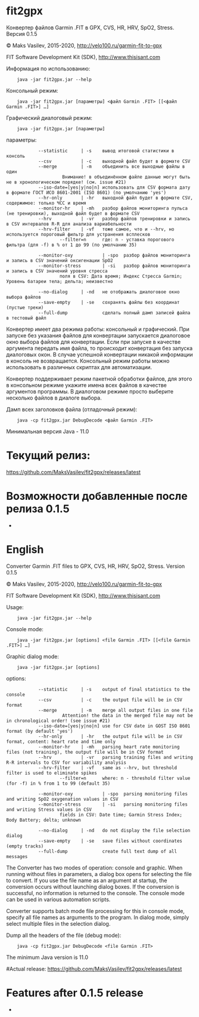 # fit2gpx

Конвертер файлов Garmin .FIT в GPX, CVS, HR, HRV, SpO2, Stress. Версия 0.1.5

© Maks Vasilev, 2015-2020, http://velo100.ru/garmin-fit-to-gpx

FIT Software Development Kit (SDK), http://www.thisisant.com

Информация по использованию:

        java -jar fit2gpx.jar --help

Консольный режим:

        java -jar fit2gpx.jar [параметры] <файл Garmin .FIT> [[<файл Garmin .FIT>] …]

Графический диалоговый режим:

        java -jar fit2gpx.jar [параметры]

параметры:

                --statistic     | -s    вывод итоговой статистики в консоль
                --csv           | -c    выходной файл будет в формате CSV
                --merge         | -m    объединить все выходные файлы в один
                         Внимание! в объединённом файле данные могут быть не в хронологическом порядке! (см. issue #21)
                --iso-date=[yes|y|no|n] использовать для CSV формата дату в формате ГОСТ ИСО 8601-2001 (ISO 8601) (по умолчанию 'yes')
                --hr-only       | -hr   выходной файл будет в формате CSV, содержимое: только ЧСС и время
                --monitor-hr    | -mh   разбор файлов мониторинга пульса (не тренировки), выходной файл будет в формате CSV
                --hrv           | -vr   разбор файлов тренировки и запись в CSV интервалов R-R для анализа вариабельности
                --hrv-filter    | -vf   тоже самое, что и --hrv, но используется пороговый фильтр для устранения всплесков
                        --filter=n      где: n - уставка порогового фильтра (для -f) в % от 1 до 99 (по умолчанию 35)

                --monitor-oxy           | -spo  разбор файлов мониторинга и запись в CSV значений оксигенации SpO2
                --monitor-stress        | -si   разбор файлов мониторинга и запись в CSV значений уровня стресса
                        поля в CSV: Дата время; Индекс Стресса Garmin; Уровень батареи тела; дельта; неизвестно

                --no-dialog     | -nd   не отображать диалоговое окно выбора файлов
                --save-empty    | -se   сохранять файлы без координат (пустые треки)
                --full-dump             сделать полный дамп записей файла в тестовый файл  

Конвертер имеет два режима работы: консольный и графический. При запуске без указания файлов для конвертации
запускается диалоговое окно выбора файлов для конвертации. Если при запуске в качестве аргумента передать имя файла, то
происходит конвертация без запуска диалоговых окон. В случае успешной конвертации никакой информации в консоль не возвращается.
Консольный режим работы можно использовать в различных скриптах для автоматизации.

Конвертер поддерживает режим пакетной обработки файлов, для этого в консольном режиме укажите имена всех файлов
в качестве аргументов программы. В диалоговом режиме просто выберите несколько файлов в диалоге выбора.

Дамп всех заголовков файла (отладочный режим):

        java -cp fit2gpx.jar DebugDecode <файл Garmin .FIT>

Минимальная версия Java - 11.0

# Текущий релиз:
https://github.com/MaksVasilev/fit2gpx/releases/latest

# Возможности добавленные после релиза 0.1.5

- 

# English

Converter Garmin .FIT files to GPX, CVS, HR, HRV, SpO2, Stress. Version 0.1.5

© Maks Vasilev, 2015-2020, http://velo100.ru/garmin-fit-to-gpx

FIT Software Development Kit (SDK), http://www.thisisant.com

Usage:

        java -jar fit2gpx.jar --help

Console mode:

        java -jar fit2gpx.jar [options] <file Garmin .FIT> [[<file Garmin .FIT>] …]

Graphic dialog mode:

        java -jar fit2gpx.jar [options]

options:

                --statistic     | -s    output of final statistics to the console
                --csv           | -c    the output file will be in CSV format
                --merge         | -m    merge all output files in one file
                         Attention! the data in the merged file may not be in chronological order! (see issue #21)
                --iso-date=[yes|y|no|n] use for CSV date in GOST ISO 8601 format (by default 'yes')
                --hr-only       | -hr   the output file will be in CSV format, content: heart rate and time only
                --monitor-hr    | -mh   parsing heart rate monitoring files (not training), the output file will be in CSV format
                --hrv           | -vr   parsing training files and writing R-R intervals to CSV for variability analysis
                --hrv-filter    | -vf   same as --hrv, but threshold filter is used to eliminate spikes
                        --filter=n      where: n - threshold filter value (for -f) in % from 1 to 99 (default 35)

                --monitor-oxy           | -spo  parsing monitoring files and writing SpO2 oxygenation values in CSV
                --monitor-stress        | -si   parsing monitoring files and writing Stress values in CSV
                        fields in CSV: Date time; Garmin Stress Index; Body Battery; delta; unknown

                --no-dialog     | -nd   do not display the file selection dialog
                --save-empty    | -se   save files without coordinates (empty tracks)
                --full-dump             create full text dump of all messages

The Converter has two modes of operation: console and graphic. When running without files in parameters, a dialog box opens
for selecting the file to convert. If you use the file name as an argument at startup, the conversion occurs without launching dialog boxes.
If the conversion is successful, no information is returned to the console.
The console mode can be used in various automation scripts.

Converter supports batch mode file processing for this in console mode, specify all file names as arguments to the program.
In dialog mode, simply select multiple files in the selection dialog.

Dump all the headers of the file (debug mode):

        java -cp fit2gpx.jar DebugDecode <file Garmin .FIT>
      
The minimum Java version is 11.0


#Actual release:
https://github.com/MaksVasilev/fit2gpx/releases/latest

# Features after 0.1.5 release

- 

